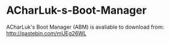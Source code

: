 # ACharLuk-s-Boot-Manager
ACharLuk's Boot Manager (ABM) is avaliable to download from:
http://pastebin.com/mUEg26WL

